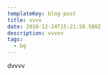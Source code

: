 ```yaml
---
templateKey: blog-post
title: vvvv
date: 2018-12-24T15:21:58.580Z
description: vvvvv
tags:
  - bg
---
```

dvvvv
